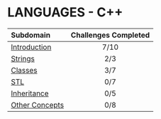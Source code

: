 # LANGUAGES - C++

| Subdomain | Challenges Completed |
| :--- | :---: |
| [Introduction](introduction/README.md) | 7/10 |
| [Strings](strings/README.md) | 2/3 |
| [Classes](classes/README.md) | 3/7 |
| [STL](stl/README.md) | 0/7 |
| [Inheritance](inheritance/README.md) | 0/5 |
| [Other Concepts](other-concepts/README.md) | 0/8 |
